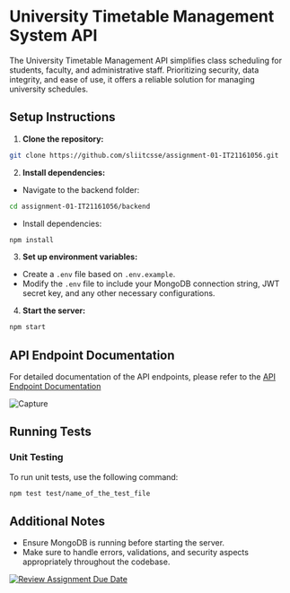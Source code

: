 # University Timetable Management System API

The University Timetable Management API simplifies class scheduling for students, faculty, and administrative staff. Prioritizing security, data integrity, and ease of use, it offers a reliable solution for managing university schedules.

## Setup Instructions

1. **Clone the repository:**

```bash
git clone https://github.com/sliitcsse/assignment-01-IT21161056.git
```

2. **Install dependencies:**

- Navigate to the backend folder:

```bash
cd assignment-01-IT21161056/backend
```

- Install dependencies:

```bash
npm install
```

3. **Set up environment variables:**

- Create a `.env` file based on `.env.example`.
- Modify the `.env` file to include your MongoDB connection string, JWT secret key, and any other necessary configurations.

4. **Start the server:**

```bash
npm start
```

## API Endpoint Documentation

For detailed documentation of the API endpoints, please refer to the [API Endpoint Documentation](https://documenter.getpostman.com/view/28700456/2sA35BairK#f66b9d55-a8b2-42ef-9904-a077ee08d3b9)

![Capture](https://github.com/sliitcsse/assignment-01-IT21161056/assets/99235396/1cfdc4c8-14fd-4162-8947-1ee6a788425d)

## Running Tests

### Unit Testing

To run unit tests, use the following command:

```bash
npm test test/name_of_the_test_file
```
## Additional Notes

- Ensure MongoDB is running before starting the server.
- Make sure to handle errors, validations, and security aspects appropriately throughout the codebase.

[![Review Assignment Due Date](https://classroom.github.com/assets/deadline-readme-button-24ddc0f5d75046c5622901739e7c5dd533143b0c8e959d652212380cedb1ea36.svg)](https://classroom.github.com/a/MhkFIDKy)
